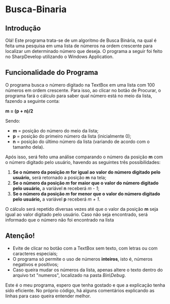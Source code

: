 # Busca-Binaria
## Introdução
Olá! Este programa trata-se de um algoritmo de Busca Binária, na qual é feita uma pesquisa em uma lista de números na ordem crescente para localizar um determinado número que deseja. O programa a seguir foi feito no SharpDevelop utilizando o Windows Application.
&nbsp;

## Funcionalidade do Programa
O programa busca o número digitado na TextBox em uma lista com 100 números em ordem crescente. Para isso, ao clicar no botão de Procurar, o programa fará o cálculo para saber qual número está no meio da lista, fazendo a seguinte conta:

<align style="center"> <b> m = (p + n)/2 </b> </align>

Sendo:
- **m** = posição do número do meio da lista;
- **p** = posição do primeiro número da lista (inicialmente 0);
- **n** = posição do último número da lista (variando de acordo com o tamanho dela).

Após isso, será feito uma análise comparando o número da posição **m** com o número digitado pelo usuário, havendo as seguintes três possibilidades:
1. **Se o número da posição _m_ for igual ao valor do número digitado pelo usuário,** será retornado a posição **m** na tela;
2. **Se o número da posição _m_ for maior que o valor do número digitado pelo usuário,** a variável **n** receberá _m - 1_;
3. **Se o número da posição _m_ for menor que o valor do número digitado pelo usuário,** a variável **p** receberá _m + 1_.

O cálculo será repetido diversas vezes até que o valor da posição **m** seja igual ao valor digitado pelo usuário. Caso não seja encontrado, será informado que o número não foi encontrado na lista
&nbsp;

## Atenção!
- Evite de clicar no botão com a TextBox sem texto, com letras ou com caracteres especiais;
- O programa só permite o uso de números **inteiros**, isto é, números negativos e positivos;
- Caso queira mudar os números da lista, apenas altere o texto dentro do arquivo txt "numeros", localizado na pasta *Bin\Debug*.

Este é o meu programa, espero que tenha gostado e que a explicação tenha sido eficiente. No próprio código, há alguns comentários explicando as linhas para caso queira entender melhor.
